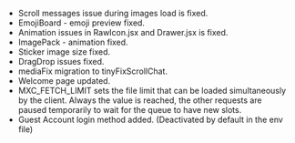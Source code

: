 - Scroll messages issue during images load is fixed.
- EmojiBoard - emoji preview fixed.
- Animation issues in RawIcon.jsx and Drawer.jsx is fixed.
- ImagePack - animation fixed.
- Sticker image size fixed.
- DragDrop issues fixed.
- mediaFix migration to tinyFixScrollChat.
- Welcome page updated.
- MXC_FETCH_LIMIT sets the file limit that can be loaded simultaneously by the client. Always the value is reached, the other requests are paused temporarily to wait for the queue to have new slots.
- Guest Account login method added. (Deactivated by default in the env file)

